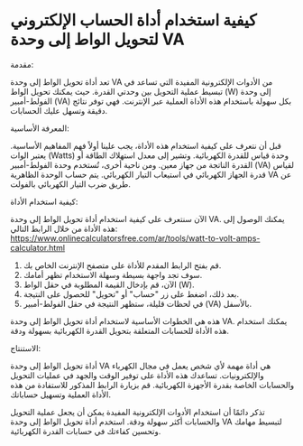 كيفية استخدام أداة الحساب الإلكتروني لتحويل الواط إلى وحدة VA
=============================================================

مقدمة:

تعد أداة تحويل الواط إلى وحدة VA من الأدوات الإلكترونية المفيدة التي تساعد في تبسيط عملية التحويل بين وحدتي القدرة. حيث يمكنك تحويل الواط (W) إلى وحدة الفولط-أمبير (VA) بكل سهولة باستخدام هذه الأداة العملية عبر الإنترنت. فهي توفر نتائج دقيقة وتسهل عليك الحسابات.

المعرفة الأساسية:

قبل أن نتعرف على كيفية استخدام هذه الأداة، يجب علينا أولاً فهم المفاهيم الأساسية. يعتبر الوات (Watts) وحدة قياس للقدرة الكهربائية. وتشير إلى معدل استهلاك الطاقة أو القدرة الناتجة من جهاز معين. ومن ناحية أخرى، تُستخدم وحدة الفولط-أمبير (VA) لقياس قدرة الجهاز الكهربائي في استيعاب التيار الكهربائي. يتم حساب الوحدة الظاهرية VA عن طريق ضرب التيار الكهربائي بالفولت.

كيفية استخدام الأداة:

الآن سنتعرف على كيفية استخدام أداة تحويل الواط إلى وحدة VA. يمكنك الوصول إلى هذه الأداة من خلال الرابط التالي: <https://www.onlinecalculatorsfree.com/ar/tools/watt-to-volt-amps-calculator.html>

1. قم بفتح الرابط المقدم للأداة على متصفح الإنترنت الخاص بك.
2. سوف تجد واجهة بسيطة وسهلة الاستخدام تظهر أمامك.
3. الآن، قم بإدخال القيمة المطلوبة في حقل الواط (W).
4. بعد ذلك، اضغط على زر "حساب" أو "تحويل" للحصول على النتيجة.
5. في لحظات قليلة، ستظهر النتيجة في حقل الفولط-أمبير (VA) بالأسفل.

هذه هي الخطوات الأساسية لاستخدام أداة تحويل الواط إلى وحدة VA. يمكنك استخدام هذه الأداة للحسابات المتعلقة بتحويل القدرة الكهربائية بسهولة ودقة.

الاستنتاج:

أداة تحويل الواط إلى وحدة VA هي أداة مهمة لأي شخص يعمل في مجال الكهرباء والإلكترونيات. تساعدك هذه الأداة على توفير الوقت والجهد في عمليات التحويل والحسابات الخاصة بقدرة الأجهزة الكهربائية. قم بزيارة الرابط المذكور للاستفادة من هذه الأداة العملية وتسهيل حساباتك.

تذكر دائمًا أن استخدام الأدوات الإلكترونية المفيدة يمكن أن يجعل عملية التحويل والحسابات أكثر سهولة ودقة. استخدم أداة تحويل الواط إلى وحدة VA لتبسيط مهامك وتحسين كفاءتك في حسابات القدرة الكهربائية.